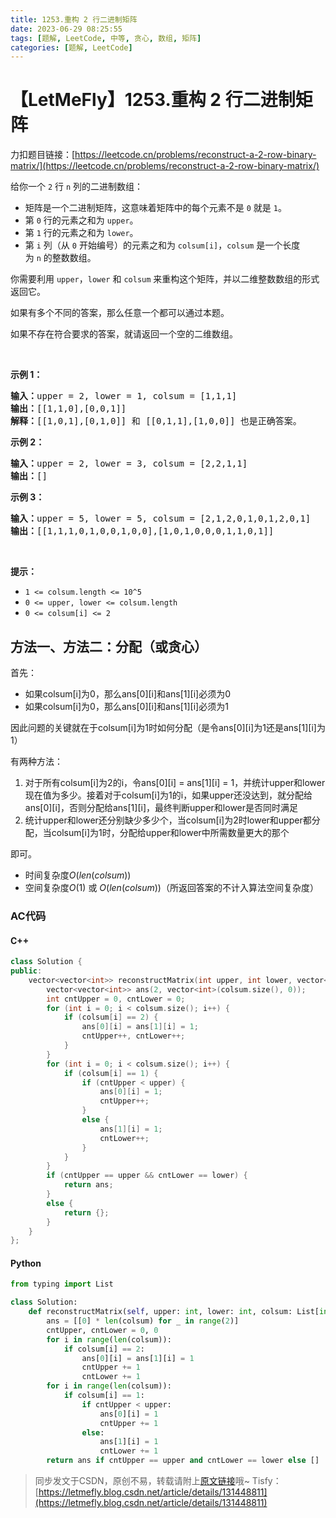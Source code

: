 ```yaml
---
title: 1253.重构 2 行二进制矩阵
date: 2023-06-29 08:25:55
tags: [题解, LeetCode, 中等, 贪心, 数组, 矩阵]
categories: [题解, LeetCode]
---
```


# 【LetMeFly】1253.重构 2 行二进制矩阵

力扣题目链接：[https://leetcode.cn/problems/reconstruct-a-2-row-binary-matrix/](https://leetcode.cn/problems/reconstruct-a-2-row-binary-matrix/)

<p>给你一个&nbsp;<code>2</code>&nbsp;行 <code>n</code> 列的二进制数组：</p>

<ul>
	<li>矩阵是一个二进制矩阵，这意味着矩阵中的每个元素不是&nbsp;<code>0</code>&nbsp;就是&nbsp;<code>1</code>。</li>
	<li>第 <code>0</code> 行的元素之和为&nbsp;<code>upper</code>。</li>
	<li>第 <code>1</code> 行的元素之和为 <code>lower</code>。</li>
	<li>第 <code>i</code> 列（从 <code>0</code> 开始编号）的元素之和为&nbsp;<code>colsum[i]</code>，<code>colsum</code>&nbsp;是一个长度为&nbsp;<code>n</code>&nbsp;的整数数组。</li>
</ul>

<p>你需要利用&nbsp;<code>upper</code>，<code>lower</code>&nbsp;和&nbsp;<code>colsum</code>&nbsp;来重构这个矩阵，并以二维整数数组的形式返回它。</p>

<p>如果有多个不同的答案，那么任意一个都可以通过本题。</p>

<p>如果不存在符合要求的答案，就请返回一个空的二维数组。</p>

<p>&nbsp;</p>

<p><strong>示例 1：</strong></p>

<pre><strong>输入：</strong>upper = 2, lower = 1, colsum = [1,1,1]
<strong>输出：</strong>[[1,1,0],[0,0,1]]
<strong>解释：</strong>[[1,0,1],[0,1,0]] 和 [[0,1,1],[1,0,0]] 也是正确答案。
</pre>

<p><strong>示例 2：</strong></p>

<pre><strong>输入：</strong>upper = 2, lower = 3, colsum = [2,2,1,1]
<strong>输出：</strong>[]
</pre>

<p><strong>示例 3：</strong></p>

<pre><strong>输入：</strong>upper = 5, lower = 5, colsum = [2,1,2,0,1,0,1,2,0,1]
<strong>输出：</strong>[[1,1,1,0,1,0,0,1,0,0],[1,0,1,0,0,0,1,1,0,1]]
</pre>

<p>&nbsp;</p>

<p><strong>提示：</strong></p>

<ul>
	<li><code>1 &lt;= colsum.length &lt;= 10^5</code></li>
	<li><code>0 &lt;= upper, lower &lt;= colsum.length</code></li>
	<li><code>0 &lt;= colsum[i] &lt;= 2</code></li>
</ul>


    
## 方法一、方法二：分配（或贪心）

首先：

   + 如果colsum[i]为0，那么ans[0][i]和ans[1][i]必须为0
   + 如果colsum[i]为0，那么ans[0][i]和ans[1][i]必须为1

因此问题的关键就在于colsum[i]为1时如何分配（是令ans[0][i]为1还是ans[1][i]为1）

有两种方法：

   1. 对于所有colsum[i]为2的i，令ans[0][i] = ans[1][i] = 1，并统计upper和lower现在值为多少。接着对于colsum[i]为1的i，如果upper还没达到，就分配给ans[0][i]，否则分配给ans[1][i]，最终判断upper和lower是否同时满足
   2. 统计upper和lower还分别缺少多少个，当colsum[i]为2时lower和upper都分配，当colsum[i]为1时，分配给upper和lower中所需数量更大的那个

即可。

+ 时间复杂度$O(len(colsum))$
+ 空间复杂度$O(1)$ 或 $O(len(colsum))$（所返回答案的不计入算法空间复杂度）

### AC代码

#### C++

```cpp
class Solution {
public:
    vector<vector<int>> reconstructMatrix(int upper, int lower, vector<int>& colsum) {
        vector<vector<int>> ans(2, vector<int>(colsum.size(), 0));
        int cntUpper = 0, cntLower = 0;
        for (int i = 0; i < colsum.size(); i++) {
            if (colsum[i] == 2) {
                ans[0][i] = ans[1][i] = 1;
                cntUpper++, cntLower++;
            }
        }
        for (int i = 0; i < colsum.size(); i++) {
            if (colsum[i] == 1) {
                if (cntUpper < upper) {
                    ans[0][i] = 1;
                    cntUpper++;
                }
                else {
                    ans[1][i] = 1;
                    cntLower++;
                }
            }
        }
        if (cntUpper == upper && cntLower == lower) {
            return ans;
        }
        else {
            return {};
        }
    }
};
```

#### Python

```python
from typing import List

class Solution:
    def reconstructMatrix(self, upper: int, lower: int, colsum: List[int]) -> List[List[int]]:
        ans = [[0] * len(colsum) for _ in range(2)]
        cntUpper, cntLower = 0, 0
        for i in range(len(colsum)):
            if colsum[i] == 2:
                ans[0][i] = ans[1][i] = 1
                cntUpper += 1
                cntLower += 1
        for i in range(len(colsum)):
            if colsum[i] == 1:
                if cntUpper < upper:
                    ans[0][i] = 1
                    cntUpper += 1
                else:
                    ans[1][i] = 1
                    cntLower += 1
        return ans if cntUpper == upper and cntLower == lower else []
```

> 同步发文于CSDN，原创不易，转载请附上[原文链接](https://blog.letmefly.xyz/2023/06/29/LeetCode%201253.%E9%87%8D%E6%9E%842%E8%A1%8C%E4%BA%8C%E8%BF%9B%E5%88%B6%E7%9F%A9%E9%98%B5/)哦~
> Tisfy：[https://letmefly.blog.csdn.net/article/details/131448811](https://letmefly.blog.csdn.net/article/details/131448811)
